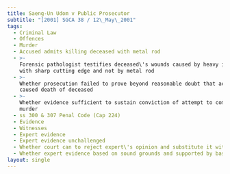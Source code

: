 ```yaml
---
title: Saeng-Un Udom v Public Prosecutor
subtitle: "[2001] SGCA 38 / 12\_May\_2001"
tags:
  - Criminal Law
  - Offences
  - Murder
  - Accused admits killing deceased with metal rod
  - >-
    Forensic pathologist testifies deceased\'s wounds caused by heavy instrument
    with sharp cutting edge and not by metal rod
  - >-
    Whether prosecution failed to prove beyond reasonable doubt that accused
    caused death of deceased
  - >-
    Whether evidence sufficient to sustain conviction of attempt to commit
    murder
  - ss 300 & 307 Penal Code (Cap 224)
  - Evidence
  - Witnesses
  - Expert evidence
  - Expert evidence unchallenged
  - Whether court can to reject expert\'s opinion and substitute it with its own
  - Whether expert evidence based on sound grounds and supported by basic facts
layout: single
---
```


